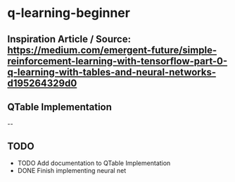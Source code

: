 # q-learning-beginner

## Inspiration Article / Source: https://medium.com/emergent-future/simple-reinforcement-learning-with-tensorflow-part-0-q-learning-with-tables-and-neural-networks-d195264329d0

## QTable Implementation
--

## TODO
- TODO Add documentation to QTable Implementation
- DONE Finish implementing neural net

